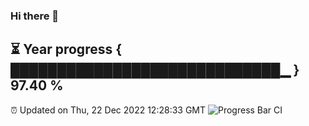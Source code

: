 ### Hi there 👋
⏳ Year progress { █████████████████████████████▁ } 97.40 %
---
⏰ Updated on Thu, 22 Dec 2022 12:28:33 GMT
![Progress Bar CI](https://github.com/liununu/liununu/workflows/Progress%20Bar%20CI/badge.svg)
